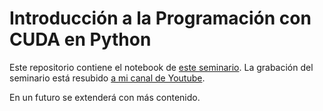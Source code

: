 # Introducción a la Programación con CUDA en Python

Este repositorio contiene el notebook de [este seminario](https://www.cs.us.es/investigacion/seminario-de-inteligencia-artificial/2024-05-16-introduccion-a-cuda-con-python). La grabación del seminario está resubido [a mi canal de Youtube](https://youtu.be/IViDYyzmmU4?si=e32Y2eeMFAadK3vY).

En un futuro se extenderá con más contenido.
